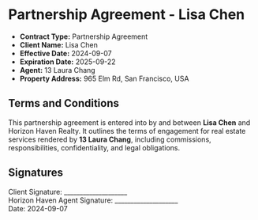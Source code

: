 # Partnership Agreement - Lisa Chen

- **Contract Type:** Partnership Agreement  
- **Client Name:** Lisa Chen  
- **Effective Date:** 2024-09-07  
- **Expiration Date:** 2025-09-22  
- **Agent:** 13 Laura Chang  
- **Property Address:** 965 Elm Rd, San Francisco, USA  

## Terms and Conditions

This partnership agreement is entered into by and between **Lisa Chen** and Horizon Haven Realty. It outlines the terms of engagement for real estate services rendered by **13 Laura Chang**, including commissions, responsibilities, confidentiality, and legal obligations.

## Signatures

Client Signature: ____________________  
Horizon Haven Agent Signature: ____________________  
Date: 2024-09-07